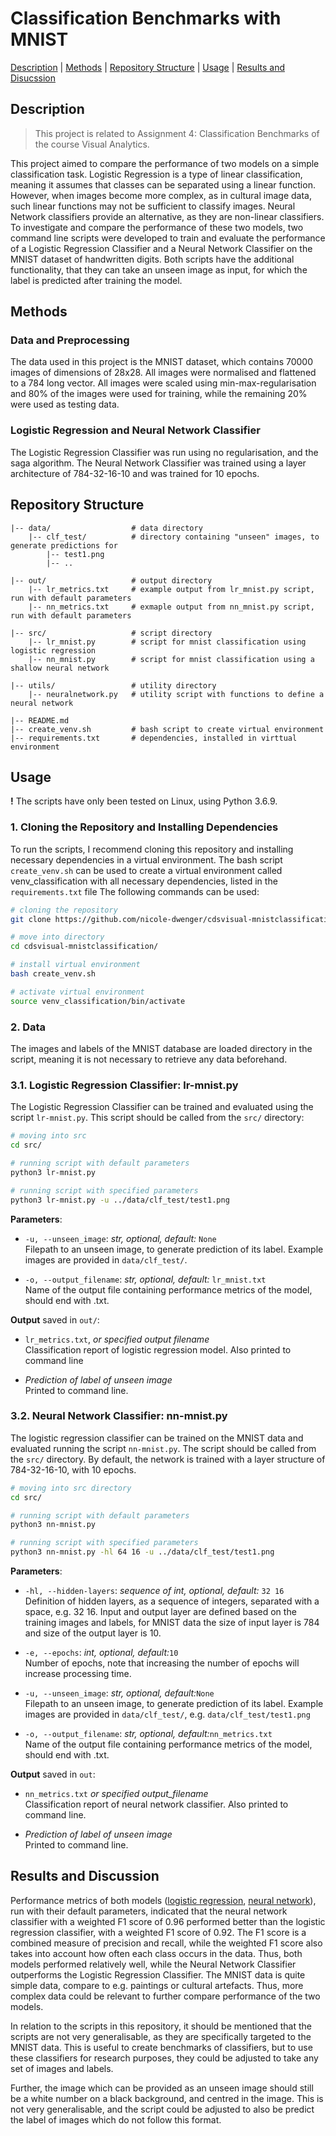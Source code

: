 
# Classification Benchmarks with MNIST

[Description](#description) | [Methods](#methods) | [Repository Structure](#repository-structure) | [Usage](#usage) | [Results and Disucssion](#results-and-discussion)

## Description
> This project is related to Assignment 4: Classification Benchmarks of the course Visual Analytics.

This project aimed to compare the performance of two models on a simple classification task. Logistic Regression is a type of linear classification, meaning it assumes that classes can be separated using a linear function. However, when images become more complex, as in cultural image data, such linear functions may not be sufficient to classify images. Neural Network classifiers provide an alternative, as they are non-linear classifiers. To investigate and compare the performance of these two models, two command line scripts were developed to train and evaluate the performance of a Logistic Regression Classifier and a Neural Network Classifier on the MNIST dataset of handwritten digits. Both scripts have the additional functionality, that they can take an unseen image as input, for which the label is predicted after training the model.

## Methods

### Data and Preprocessing
The data used in this project is the MNIST dataset, which contains 70000 images of dimensions of 28x28. All images were normalised and flattened to a 784 long vector. All images were scaled using min-max-regularisation and 80% of the images were used for training, while the remaining 20% were used as testing data. 

### Logistic Regression and Neural Network Classifier
The Logistic Regression Classifier was run using no regularisation, and the saga algorithm. The Neural Network Classifier was trained using a layer architecture of 784-32-16-10 and was trained for 10 epochs. 

## Repository Structure

```
|-- data/                  # data directory
    |-- clf_test/          # directory containing "unseen" images, to generate predictions for
        |-- test1.png
        |-- ..

|-- out/                   # output directory
    |-- lr_metrics.txt     # example output from lr_mnist.py script, run with default parameters
    |-- nn_metrics.txt     # exmaple output from nn_mnist.py script, run with default parameters
 
|-- src/                   # script directory
    |-- lr_mnist.py        # script for mnist classification using logistic regression
    |-- nn_mnist.py        # script for mnist classification using a shallow neural network

|-- utils/                 # utility directory
    |-- neuralnetwork.py   # utility script with functions to define a neural network

|-- README.md
|-- create_venv.sh         # bash script to create virtual environment
|-- requirements.txt       # dependencies, installed in virttual environment
```


## Usage

**!** The scripts have only been tested on Linux, using Python 3.6.9. 

### 1. Cloning the Repository and Installing Dependencies

To run the scripts, I recommend cloning this repository and installing necessary dependencies in a virtual environment. The bash script `create_venv.sh` can be used to create a virtual environment called venv_classification with all necessary dependencies, listed in the `requirements.txt` file The following commands can be used:

```bash
# cloning the repository
git clone https://github.com/nicole-dwenger/cdsvisual-mnistclassification.git

# move into directory
cd cdsvisual-mnistclassification/

# install virtual environment
bash create_venv.sh

# activate virtual environment 
source venv_classification/bin/activate
```

### 2. Data
The images and labels of the MNIST database are loaded directory in the script, meaning it is not necessary to retrieve any data beforehand. 

### 3.1. Logistic Regression Classifier: lr-mnist.py
The Logistic Regression Classifier can be trained and evaluated using the script `lr-mnist.py`. This script should be called from the `src/` directory:

```bash
# moving into src
cd src/

# running script with default parameters
python3 lr-mnist.py

# running script with specified parameters
python3 lr-mnist.py -u ../data/clf_test/test1.png
```

__Parameters__:
- `-u, --unseen_image`: *str, optional, default:* `None`\
  Filepath to an unseen image, to generate prediction of its label. Example images are provided in `data/clf_test/`. 

- `-o, --output_filename`: *str, optional, default:* `lr_mnist.txt`\
  Name of the output file containing performance metrics of the model, should end with .txt.

__Output__ saved in `out/`:
- `lr_metrics.txt`, *or specified output filename*\
  Classification report of logistic regression model. Also printed to command line

- *Prediction of label of unseen image*\
  Printed to command line. 


### 3.2. Neural Network Classifier: nn-mnist.py

The logistic regression classifier can be trained on the MNIST data and evaluated running the script `nn-mnist.py`. The script should be called from the `src/` directory. By default, the network is trained with a layer structure of 784-32-16-10, with 10 epochs. 

```bash
# moving into src directory
cd src/

# running script with default parameters
python3 nn-mnist.py

# running script with specified parameters
python3 nn-mnist.py -hl 64 16 -u ../data/clf_test/test1.png
```

__Parameters__:
- `-hl, --hidden-layers`: *sequence of int, optional, default:* `32 16`\
  Definition of hidden layers, as a sequence of integers, separated with a space, e.g. 32 16. Input and output layer are defined   based on the training images and labels, for MNIST data the size of input layer is 784 and size of the output layer is 10. 

- `-e, --epochs`: *int, optional, default:*`10`\
Number of epochs, note that increasing the number of epochs will increase processing time.

- `-u, --unseen_image`: *str, optional, default:*`None`\
  Filepath to an unseen image, to generate prediction of its label. Example images are provided in `data/clf_test/`, e.g. `data/clf_test/test1.png`

- `-o, --output_filename`: *str, optional, default:*`nn_metrics.txt`\
  Name of the output file containing performance metrics of the model, should end with .txt.


__Output__ saved in `out`:

- `nn_metrics.txt` *or specified output_filename*\
  Classification report of neural network classifier. Also printed to command line.

- *Prediction of label of unseen image*\
  Printed to command line.   


## Results and Discussion

Performance metrics of both models ([logistic regression](https://github.com/nicole-dwenger/cdsvisual-mnistclassification/blob/master/out/lr_metrics.txt), [neural network](https://github.com/nicole-dwenger/cdsvisual-mnistclassification/blob/master/out/nn_metrics.txt)), run with their default parameters, indicated that the neural network classifier with a weighted F1 score of 0.96 performed better than the logistic regression classifier, with a weighted F1 score of 0.92. The F1 score is a combined measure of precision and recall, while the weighted F1 score also takes into account how often each class occurs in the data. Thus, both models performed relatively well, while the Neural Network Classifier outperforms the Logistic Regression Classifier. The MNIST data is quite simple data, compare to e.g. paintings or cultural artefacts. Thus, more complex data could be relevant to further compare performance of the two models.

In relation to the scripts in this repository, it should be mentioned that the scripts are not very generalisable, as they are specifically targeted to the MNIST data. This is useful to create benchmarks of classifiers, but to use these classifiers for research purposes, they could be adjusted to take any set of images and labels.

Further, the image which can be provided as an unseen image should still be a white number on a black background, and centred in the image. This is not very generalisable, and the script could be adjusted to also be predict the label of images which do not follow this format. 

